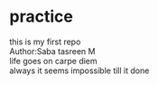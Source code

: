 # practice
this is my first repo
<br>
Author:Saba tasreen M
<br>
life goes on carpe diem
<br>
always it seems impossible till it done
